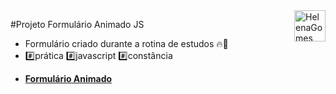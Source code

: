 <div>
  <img align="right" src="https://user-images.githubusercontent.com/94927107/202288637-fc13dd57-c051-48dd-ba02-870c9ef26267.png" alt="HelenaGomes" width="50px">
</div>

#Projeto Formulário Animado JS

-  Formulário criado durante a rotina de estudos 🔥🚀 
- #️⃣prática #️⃣javascript #️⃣constância
* **[Formulário Animado](https://helena-lujan-gomes.github.io/projeto-formulario-animado-JS/)**
